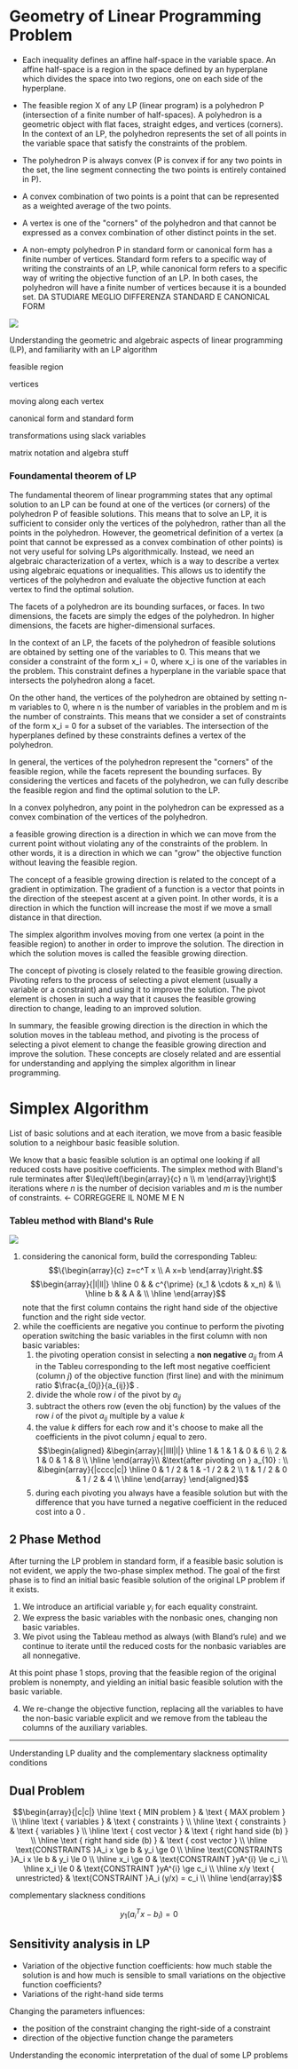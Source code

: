 
# Geometry of Linear Programming Problem 


-   Each inequality defines an affine half-space in the variable space. An affine half-space is a region in the space defined by an hyperplane which divides the space into two regions, one on each side of the hyperplane. 
    
-  The feasible region X of any LP (linear program) is a polyhedron P (intersection of a finite number of half-spaces). A polyhedron is a geometric object with flat faces, straight edges, and vertices (corners). In the context of an LP, the polyhedron represents the set of all points in the variable space that satisfy the constraints of the problem.
    
-   The polyhedron P is always convex (P is convex if for any two points in the set, the line segment connecting the two points is entirely contained in P). 
    
-  A convex combination of two points is a point that can be represented as a weighted average of the two points. 
- A vertex is one of the "corners" of the polyhedron and that cannot be expressed as a convex combination of other distinct points in the set.

-   A non-empty polyhedron P in standard form or canonical form has a finite number of vertices. Standard form refers to a specific way of writing the constraints of an LP, while canonical form refers to a specific way of writing the objective function of an LP. In both cases, the polyhedron will have a finite number of vertices because it is a bounded set. DA STUDIARE MEGLIO DIFFERENZA STANDARD E CANONICAL FORM




![](Pasted%20image%2020230103184756.png)

Understanding the geometric and algebraic aspects of linear programming (LP), and familiarity with an LP algorithm

feasible region 

vertices 

moving along each vertex 

canonical form and standard form 

transformations using slack variables

matrix notation and algebra stuff 




### Foundamental theorem of LP 

The fundamental theorem of linear programming states that any optimal solution to an LP can be found at one of the vertices (or corners) of the polyhedron P of feasible solutions. This means that to solve an LP, it is sufficient to consider only the vertices of the polyhedron, rather than all the points in the polyhedron.
However, the geometrical definition of a vertex (a point that cannot be expressed as a convex combination of other points) is not very useful for solving LPs algorithmically. Instead, we need an algebraic characterization of a vertex, which is a way to describe a vertex using algebraic equations or inequalities. This allows us to identify the vertices of the polyhedron and evaluate the objective function at each vertex to find the optimal solution.


The facets of a polyhedron are its bounding surfaces, or faces. In two dimensions, the facets are simply the edges of the polyhedron. In higher dimensions, the facets are higher-dimensional surfaces.

In the context of an LP, the facets of the polyhedron of feasible solutions are obtained by setting one of the variables to 0. This means that we consider a constraint of the form x_i = 0, where x_i is one of the variables in the problem. This constraint defines a hyperplane in the variable space that intersects the polyhedron along a facet.

On the other hand, the vertices of the polyhedron are obtained by setting n-m variables to 0, where n is the number of variables in the problem and m is the number of constraints. This means that we consider a set of constraints of the form x_i = 0 for a subset of the variables. The intersection of the hyperplanes defined by these constraints defines a vertex of the polyhedron.

In general, the vertices of the polyhedron represent the "corners" of the feasible region, while the facets represent the bounding surfaces. By considering the vertices and facets of the polyhedron, we can fully describe the feasible region and find the optimal solution to the LP.

 
In a convex polyhedron, any point in the polyhedron can be expressed as a convex combination of the vertices of the polyhedron.

a feasible growing direction is a direction in which we can move from the current point without violating any of the constraints of the problem. In other words, it is a direction in which we can "grow" the objective function without leaving the feasible region.

The concept of a feasible growing direction is related to the concept of a gradient in optimization. The gradient of a function is a vector that points in the direction of the steepest ascent at a given point. In other words, it is a direction in which the function will increase the most if we move a small distance in that direction.

The simplex algorithm involves moving from one vertex (a point in the feasible region) to another in order to improve the solution. The direction in which the solution moves is called the feasible growing direction.

The concept of pivoting is closely related to the feasible growing direction. Pivoting refers to the process of selecting a pivot element (usually a variable or a constraint) and using it to improve the solution. The pivot element is chosen in such a way that it causes the feasible growing direction to change, leading to an improved solution.

In summary, the feasible growing direction is the direction in which the solution moves in the tableau method, and pivoting is the process of selecting a pivot element to change the feasible growing direction and improve the solution. These concepts are closely related and are essential for understanding and applying the simplex algorithm in linear programming.


# Simplex Algorithm 

List of basic solutions and at each iteration, we move from a basic feasible solution to a neighbour basic feasible solution. 

We know that a basic feasible solution is an optimal one looking if all reduced costs have positive coefficients. 
The simplex method with Bland's rule terminates after $\leq\left(\begin{array}{c} n \\ m \end{array}\right)$ iterations where $n$ is the number of decision variables and $m$ is the number of constraints. <- CORREGGERE IL NOME M E N 

### Tableu method with Bland's Rule

![](58abeea151cc0e4fcf0153ee374136c6.png) 

1) considering the canonical form, build the corresponding Tableu:
$$\{\begin{array}{c}
z=c^T x \\
A x=b
\end{array}\right.$$ $$\begin{array}{|l|ll|}
\hline 0 & & c^{\prime} (x_1 & \cdots & x_n) & \\
\hline b & & A & \\
\hline
\end{array}$$
	note that the first column contains the right hand side of the objective function and the right side vector.
2) while the coefficients are negative you continue to perform the pivoting operation switching the basic variables in the first column with non basic variables:
	1) the pivoting operation consist in selecting a **non negative** $a_{ij}$ from $A$ in the Tableu corresponding to the left most negative coefficient (column $j$) of the objective function (first line) and with the minimum ratio $\frac{a_{0j}}{a_{ij}}$ . 
	2) divide the whole row $i$ of the pivot by $a_{ij}$  
	3) subtract the others row (even the obj function) by the values of the row $i$ of the pivot $a_{ij}$  multiple by a value $k$  
	4) the value $k$ differs for each row and it's choose to make all the coefficients in the pivot column $j$ equal to zero. $$\begin{aligned}
&\begin{array}{|llll|l|}
\hline 1 & 1 & 1 & 0 & 6 \\
2 & 1 & 0 & 1 & 8 \\
\hline
\end{array}\\
&\text{after pivoting on } a_{10} : 
\\ &\begin{array}{|cccc|c|}
\hline 0 & 1 / 2 & 1 & -1 / 2 & 2 \\
1 & 1 / 2 & 0 & 1 / 2 & 4 \\
\hline
\end{array}
\end{aligned}$$
	5) during each pivoting you always have a feasible solution but with the difference that you have turned a negative coefficient in the reduced cost into a $0$ . 

## 2 Phase Method

After turning the LP problem in standard form, if a feasible basic solution is not evident, we apply the two-phase simplex method. 
The goal of the first phase is to find an initial basic feasible solution of the original LP problem if it exists.

1) We introduce an artificial variable $y_i$ for each equality constraint.
2) We express the basic variables with the nonbasic ones, changing non basic variables.
3) We pivot using the Tableau method as always (with Bland’s rule) and we continue to iterate until the reduced costs for the nonbasic variables are all nonnegative. 

At this point phase 1 stops, proving that the feasible region of the original problem is nonempty, and yielding an initial basic feasible solution with the basic variable. 

4) We re-change the objective function, replacing all the variables to have the non-basic variable explicit and we remove from the tableau the columns of the auxiliary variables. 


--- 

Understanding LP duality and the complementary slackness optimality conditions 


## Dual Problem 

$$\begin{array}{|c|c|}
\hline \text { MIN problem } & \text { MAX problem } \\
\hline \text { variables } & \text { constraints } \\
\hline \text { constraints } & \text { variables } \\
\hline \text { cost vector } & \text { right hand side (b) } \\
\hline \text { right hand side (b) } & \text { cost vector } \\
\hline \text{CONSTRAINTS }A_i x \ge b & y_i \ge 0 \\
\hline \text{CONSTRAINTS }A_i x \le b & y_i \le 0 \\
\hline  x_i \ge 0 & \text{CONSTRAINT }yA^{i} \le c_i \\
\hline  x_i \le 0 & \text{CONSTRAINT }yA^{i} \ge c_i \\
\hline  x/y \text { unrestricted} & \text{CONSTRAINT }A_i (y/x) = c_i \\
\hline
\end{array}$$


complementary slackness conditions

$$y_1(a^{T}_i x - b_i)=0$$


## Sensitivity analysis in LP 

- Variation of the objective function coefficients: how much stable the solution is and how much is sensible to small variations on the objective function coefficients?  
- Variations of the right-hand side terms 


Changing the parameters influences: 

- the position of the constraint changing the right-side of a constraint
- direction of the objective function change the parameters


Understanding the economic interpretation of the dual of some LP problems

